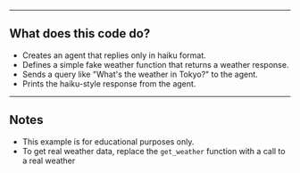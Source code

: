 
---

## What does this code do?

- Creates an agent that replies only in haiku format.  
- Defines a simple fake weather function that returns a weather response.  
- Sends a query like "What's the weather in Tokyo?" to the agent.  
- Prints the haiku-style response from the agent.  

---

## Notes

- This example is for educational purposes only.  
- To get real weather data, replace the `get_weather` function with a call to a real weather 

